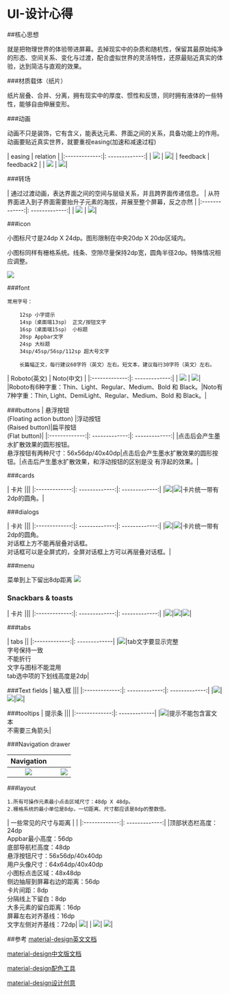 # UI-设计心得

##核心思想

就是把物理世界的体验带进屏幕。去掉现实中的杂质和随机性，保留其最原始纯净的形态、空间关系、变化与过渡，配合虚拟世界的灵活特性，还原最贴近真实的体验，达到简洁与直观的效果。

###材质载体（纸片）

纸片层叠、合并、分离，拥有现实中的厚度、惯性和反馈，同时拥有液体的一些特性，能够自由伸展变形。

###动画


动画不只是装饰，它有含义，能表达元素、界面之间的关系，具备功能上的作用。动画要贴近真实世界，就要重视easing(加速和减速过程)


| easing        | relation           |
|:-------------:|: -------------:|
| ![](./img/animation.gif)     | ![](./img/animation-relation.gif)|
| feedback        | feedback2           |
| ![](./img/animation-feedback.gif)     | ![](./img/animation-feedback2.gif)|


###转场

| 通过过渡动画，表达界面之间的空间与层级关系，并且跨界面传递信息。        | 从符界面进入到子界面需要抬升子元素的海拔，并展至整个屏幕，反之亦然           |
|:-------------:|: -------------:|
| ![](./img/Transition2.gif)     | ![](./img/Transition.gif)|

###icon

小图标尺寸是24dp X 24dp。图形限制在中央20dp X 20dp区域内。

小图标同样有栅格系统。线条、空隙尽量保持2dp宽，圆角半径2dp。特殊情况相应调整。

![](./img/icon.png)

###font

```
常用字号：

    12sp 小字提示
    14sp（桌面端13sp） 正文/按钮文字
    16sp（桌面端15sp） 小标题
    20sp Appbar文字
    24sp 大标题
    34sp/45sp/56sp/112sp 超大号文字

    长篇幅正文，每行建议60字符（英文）左右。短文本，建议每行30字符（英文）左右。
```

| Roboto(英文)       |      Noto(中文)      |
|:-------------:|: -------------:|
| ![](./img/font-Roboto.png)     | ![](./img/font-Noto.png)|
|Roboto有6种字重：Thin、Light、Regular、Medium、Bold 和 Black。|Noto有7种字重：Thin, Light、DemiLight、Regular、Medium、Bold 和 Black。|

###buttons
| 悬浮按钮<br>(Floating action button) |浮动按钮<br>(Raised button)|扁平按钮<br>(Flat button)|
|:-------------:|: -------------:|: -------------:|
|点击后会产生墨水扩散效果的圆形按钮。<br>悬浮按钮有两种尺寸：56x56dp/40x40dp|点击后会产生墨水扩散效果的圆形按钮。|点击后产生墨水扩散效果，和浮动按钮的区别是没
有浮起的效果。|


###cards

| 卡片 |||
|:-------------:|: -------------:|: -------------:|
|![](./img/cards.png)|![](./img/cards2.png)|卡片统一带有2dp的圆角。|

###dialogs

| 卡片 |||
|:-------------:|: -------------:|: -------------:|
|![](./img/dialog.png)|![](./img/dialog2.png)|卡片统一带有2dp的圆角。<br>对话框上方不能再层叠对话框。<br>对话框可以是全屏式的，全屏对话框上方可以再层叠对话框。|

###menu

菜单到上下留出8dp距离
![](./img/menu.png)

### Snackbars & toasts

| 卡片 |||
|:-------------:|: -------------:|: -------------:|
|![](./img/snackbars.png)|![](./img/snackbars1.png)|![](./img/snackbars2.png)|

###tabs

| tabs ||
|:-------------:|: -------------|
|![](./img/tabs.png)|tab文字要显示完整<br>字号保持一致<br>不能折行<br>文字与图标不能混用<br>tab选中项的下划线高度是2dp|

###Text fields
| 输入框 |||
|:-------------:|: -------------:|: -------------:|
|![](./img/textField.png)|![](./img/textField2.png)|![](./img/textField3.png)|

###tooltips
| 提示条 |||
|:-------------:|: -------------|
|![](./img/tooltips.png)|提示不能包含富文本<br>不需要三角箭头|

###Navigation drawer

| Navigation |||
|:-------------:|:-------------:|:-------------|
|![](./img/navigationDrawer.png)||![](./img/navigationDrawer2.png)|手机端的侧边抽屉距离屏幕右侧56dp<br>菜单项不能换行|




###layout

```
1.所有可操作元素最小点击区域尺寸：48dp X 48dp。
2.栅格系统的最小单位是8dp，一切距离、尺寸都应该是8dp的整数倍。
```


| 一些常见的尺寸与距离       |            |
|:-------------:|: -------------:|
|顶部状态栏高度：24dp<br>Appbar最小高度：56dp<br>底部导航栏高度：48dp<br>悬浮按钮尺寸：56x56dp/40x40dp<br>用户头像尺寸：64x64dp/40x40dp<br>小图标点击区域：48x48dp<br>侧边抽屉到屏幕右边的距离：56dp<br>卡片间距：8dp<br>分隔线上下留白：8dp<br>大多元素的留白距离：16dp<br>屏幕左右对齐基线：16dp<br>文字左侧对齐基线：72dp| ![](./img/layout.png)|
| ![](./img/layout2.png)| ![](./img/layout3.png)|






##参考
[material-design英文文档](http://www.google.com/design/spec/material-design/)

[material-design中文版文档](http://wiki.jikexueyuan.com/project/material-design/)

[material-design配色工具](http://www.materialpalette.com/)

[material-design设计创意](http://www.materialup.com/)